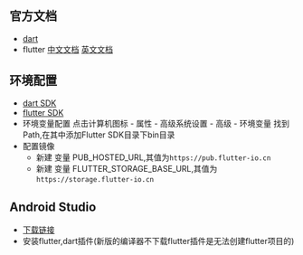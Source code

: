 ## 官方文档
- [dart](https://dart.dev/guides)
- flutter [中文文档](https://doc.flutterchina.club/get-started/install/) [英文文档](https://docs.flutter.dev/)

## 环境配置

- [dart SDK](https://mirrors.tuna.tsinghua.edu.cn/flutter/dart-archive/channels/stable/release/)
- [flutter SDK](https://mirrors.tuna.tsinghua.edu.cn/flutter/flutter_infra/releases/stable/windows/)
- 环境变量配置
  点击计算机图标 - 属性 - 高级系统设置 - 高级 - 环境变量
  找到Path,在其中添加Flutter SDK目录下bin目录
- 配置镜像
    - 新建 变量 PUB_HOSTED_URL,其值为`https://pub.flutter-io.cn`
    - 新建 变量 FLUTTER_STORAGE_BASE_URL,其值为`https://storage.flutter-io.cn`

## Android Studio
- [下载链接](https://developer.android.google.cn/studio)
- 安装flutter,dart插件(新版的编译器不下载flutter插件是无法创建flutter项目的)